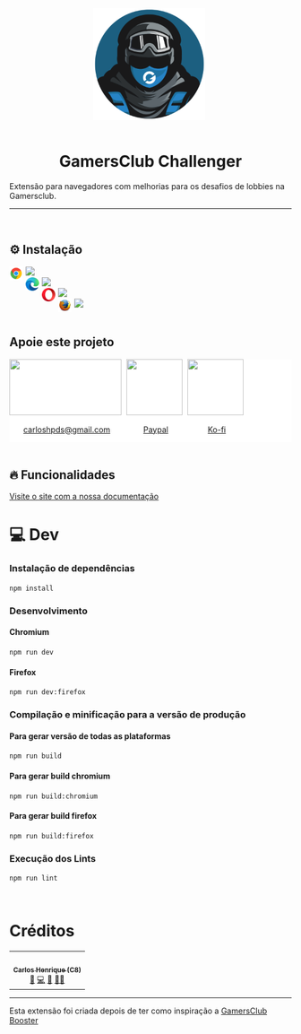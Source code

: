 <div style="display: flex; align-items: center; justify-content: center;">
<img src="https://github.com/carloshpds/gamersclub-challenger/blob/main/src/assets/logo_500.png?raw=true" align="left" height="200" width="200" style="padding-right: 5px;  float: none;" >
</div>
<br />

<h1 style="text-align: center">GamersClub Challenger</h1>
<p>Extensão para navegadores com melhorias para os desafios de lobbies na Gamersclub.</p>

---
<br />

## ⚙️ Instalação
<ul style="list-style: none; margin: 0px; padding-left: 0px">
 <li>
    <a href="https://chrome.google.com/webstore/detail/gamersclub-challenger/lokjofhgialghfkfmkbnjakcjenjhmpp?hl=pt-BR&authuser=0" target="_blank">
      <img src="https://github.com/carloshpds/gamersclub-challenger/blob/main/docs/images/browsers/chrome-logo.png?raw=true" align="left" height="24" width="24" style="padding-right: 5px;" >
      <img src="https://img.shields.io/badge/Dispon%C3%ADvel%20no-Chrome-blue">
    </a>
 </li>

 <li>
    <a href="https://github.com/carloshpds/gamersclub-challenger/discussions/24" target="_blank">
      <img src="https://github.com/carloshpds/gamersclub-challenger/blob/main/docs/images/browsers/microsoft-edge-logo.png?raw=true" align="left" height="24" width="24" style="padding-right: 5px;" >
      <img src="https://img.shields.io/badge/Dispon%C3%ADvel%20no-Edge-blue">
    </a>
 </li>

 <li>
    <a href="https://chrome.google.com/webstore/detail/gamersclub-challenger/lokjofhgialghfkfmkbnjakcjenjhmpp?hl=pt-BR&authuser=0" target="_blank">
      <img src="https://github.com/carloshpds/gamersclub-challenger/blob/main/docs/images/browsers/opera-logo.png?raw=true" align="left" height="24" width="24" style="padding-right: 5px;" >
      <img src="https://img.shields.io/badge/Dispon%C3%ADvel%20no-Opera-blue">
    </a>
 </li>

 <li>
  <a href="https://addons.mozilla.org/pt-BR/firefox/addon/gamersclub-challenger/" target="_blank">
      <img src="https://github.com/carloshpds/gamersclub-challenger/blob/main/docs/images/browsers/firefox-logo.png?raw=true" align="left" height="24" width="24" style="padding-right: 5px;" >
      <img src="https://img.shields.io/badge/Dispon%C3%ADvel%20do-Firefox-blue">
    </a>
 </li>
</ul>

<br />

## Apoie este projeto
<div style="background: white;">
  <a href="https://nubank.com.br/pagar/2umiz/ZVbnZJFucY" style="display: inline-block; vertical-align: top;  text-align: center">
    <img src="https://user-images.githubusercontent.com/2482989/125602525-9ab6c60a-1938-4008-92a8-390dfd26504a.png" height="100" width="200" style="padding-right: 5px;" />
    <p>carloshpds@gmail.com</p>
  </a>

  <a href="https://www.paypal.com/donate?hosted_button_id=4MFUYEEFXNV5C" target="_blank" style="display: inline-block; vertical-align: middle;text-align: center;">
    <img src="https://user-images.githubusercontent.com/2482989/125606613-ed7a312f-ad8e-4154-845d-67d3be5f4232.png" height="100" width="100" style="padding-right: 5px;" />
    <p>Paypal</p>
  </a>

  <a href="https://ko-fi.com/carloshpds" style="display: inline-block; vertical-align: middle; text-align: center">
    <img src="https://user-images.githubusercontent.com/2482989/125605889-2ecb2cce-38c8-4855-9397-fd13259e727d.png" height="100" width="100" style="padding-right: 5px;" />
    <p>Ko-fi</p>
  </a>
</div>

<br />

## 🔥 Funcionalidades
[Visite o site com a nossa documentação](https://gamersclub-challenger.readme.io/docs/exibe-o-kdr-dos-jogadores)


# 💻 Dev

### Instalação de dependências
```
npm install
```

### Desenvolvimento

#### Chromium
```
npm run dev
```

#### Firefox
```
npm run dev:firefox
```

### Compilação e minificação para a versão de produção

#### Para gerar versão de todas as plataformas
```
npm run build
```

#### Para gerar build chromium
```
npm run build:chromium
```

#### Para gerar build firefox
```
npm run build:firefox
```

### Execução dos Lints
```
npm run lint
```

<br />

# Créditos

<!-- ALL-CONTRIBUTORS-LIST:START - Do not remove or modify this section -->
<!-- prettier-ignore-start -->
<!-- markdownlint-disable -->
<table>
  <tr>
    <td align="center"><a href="https://github.com/carloshpds"><img src="https://avatars0.githubusercontent.com/u/2482989?s=100" width="100px;" alt=""/><br /><sub><b>Carlos Henrique (C8)</b></sub></a><br /><a href="https://github.com/carloshpds/gamersclub-challenger/issues?q=author%3Acarloshpds" title="Bug reports">🐛</a> <a href="https://github.com/carloshpds/gamersclub-challenger/commits?author=carloshpds" title="Code">💻</a> <a href="#maintenance-carloshpds" title="Maintenance">🚧</a> <a href="#mentoring-carloshpds" title="Mentoring">🧑‍🏫</a></td>
  </tr>
</table>

<!-- markdownlint-restore -->
<!-- prettier-ignore-end -->

<!-- ALL-CONTRIBUTORS-LIST:END -->

---

Esta extensão foi criada depois de ter como inspiração a [GamersClub Booster](https://github.com/gamersclub-booster/gamersclub-booster)
